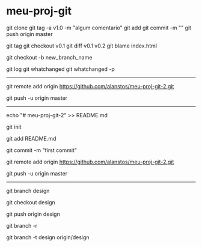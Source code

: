 # meu-proj-git

git clone <repositorio>
git tag -a v1.0 -m "algum comentario"
git add
git commit -m ""
git push origin master

git tag
git checkout v0.1
git diff v0.1 v0.2
git blame index.html

git checkout -b new_branch_name

git log
git whatchanged
git whatchanged -p

--------------------------

git remote add origin https://github.com/alanstos/meu-proj-git-2.git

git push -u origin master

--------------------------

echo "# meu-proj-git-2" >> README.md

git init

git add README.md

git commit -m "first commit"

git remote add origin https://github.com/alanstos/meu-proj-git-2.git

git push -u origin master

------------------

git branch design

git checkout design

git push origin design

git branch -r

git branch -t design origin/design